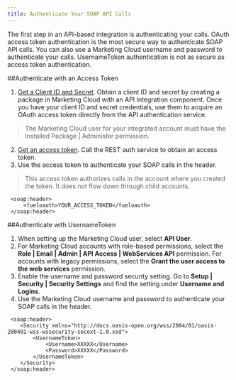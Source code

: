 ```yaml
---
title: Authenticate Your SOAP API Calls
---
```

The first step in an API-based integration is authenticating your calls. OAuth access token authentication is the most secure way to authenticate SOAP API calls. You can also use a Marketing Cloud username and password to authenticate your calls. UsernameToken authentication is not as secure as access token authentication.

##Authenticate with an Access Token
1. [Get a Client ID and Secret](https://developer.salesforce.com/docs/atlas.en-us.mc-app-development.meta/mc-app-development/api-integration.htm).
Obtain a client ID and secret by creating a package in Marketing Cloud with an API Integration component. Once you have your client ID and secret credentials, use them to acquire an OAuth access token directly from the API authentication service.
>The Marketing Cloud user for your integrated account must have the Installed Package | Administer permission.

2. [Get an access token](https://developer.salesforce.com/docs/atlas.en-us.mc-app-development.meta/mc-app-development/create-integration-enhanced.htm).
Call the REST auth service to obtain an access token.
3. Use the access token to authenticate your SOAP calls in the header.
>This access token authorizes calls in the account where you created the token. It does not flow down through child accounts.
```
 <soap:header>
	 <fueloauth>YOUR_ACCESS_TOKEN</fueloauth>
 </soap:header>
```

##Authenticate with UsernameToken
1. When setting up the Marketing Cloud user, select <strong>API User</strong>.
2. For Marketing Cloud accounts with role-based permissions, select the <strong>Role | Email | Admin | API Access | WebServices API</strong> permission. For accounts with legacy permissions, select the <strong>Grant the user access to the web services</strong> permission.
3. Enable the username and password security setting. Go to **Setup | Security | Security Settings** and find the setting under **Username and Logins**.
4. Use the Marketing Cloud username and password to authenticate your SOAP calls in the header.
```
 <soap:header>
	<Security xmlns="http://docs.oasis-open.org/wss/2004/01/oasis-200401-wss-wssecurity-secext-1.0.xsd">
		<UsernameToken>
			<Username>XXXXX</Username>
			<Password>XXXXX</Password>
		</UsernameToken>
	</Security>
 </soap:header>
```
